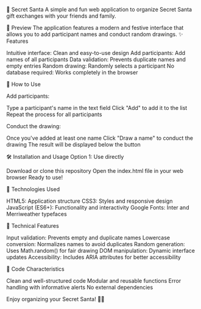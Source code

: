 🎁 Secret Santa
A simple and fun web application to organize Secret Santa gift exchanges with your friends and family.

📸 Preview
The application features a modern and festive interface that allows you to add participant names and conduct random drawings.
✨ Features

Intuitive interface: Clean and easy-to-use design
Add participants: Add names of all participants
Data validation: Prevents duplicate names and empty entries
Random drawing: Randomly selects a participant
No database required: Works completely in the browser

🚀 How to Use

Add participants:

Type a participant's name in the text field
Click "Add" to add it to the list
Repeat the process for all participants

Conduct the drawing:

Once you've added at least one name
Click "Draw a name" to conduct the drawing
The result will be displayed below the button

🛠️ Installation and Usage
Option 1: Use directly

Download or clone this repository
Open the index.html file in your web browser
Ready to use!

🎨 Technologies Used

HTML5: Application structure
CSS3: Styles and responsive design
JavaScript (ES6+): Functionality and interactivity
Google Fonts: Inter and Merriweather typefaces

🔧 Technical Features

Input validation: Prevents empty and duplicate names
Lowercase conversion: Normalizes names to avoid duplicates
Random generation: Uses Math.random() for fair drawing
DOM manipulation: Dynamic interface updates
Accessibility: Includes ARIA attributes for better accessibility

🎯 Code Characteristics

Clean and well-structured code
Modular and reusable functions
Error handling with informative alerts
No external dependencies

Enjoy organizing your Secret Santa! 🎅🎄
